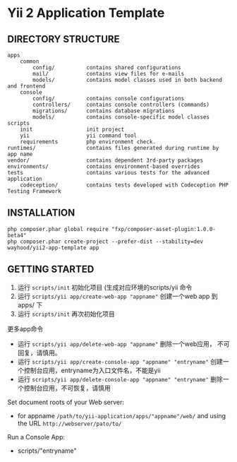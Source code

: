 Yii 2 Application Template
==========================

DIRECTORY STRUCTURE
-------------------

```
apps
    common
        config/          contains shared configurations
        mail/            contains view files for e-mails
        models/          contains model classes used in both backend and frontend
    console
        config/          contains console configurations
        controllers/     contains console controllers (commands)
        migrations/      contains database migrations
        models/          contains console-specific model classes
scripts
    init                 init project
    yii                  yii command tool
    requirements         php environment check.
runtimes/                contains files generated during runtime by app name
vendor/                  contains dependent 3rd-party packages
environments/            contains environment-based overrides
tests                    contains various tests for the advanced application
    codeception/         contains tests developed with Codeception PHP Testing Framework
```

INSTALLATION
------------
~~~
php composer.phar global require "fxp/composer-asset-plugin:1.0.0-beta4"
php composer.phar create-project --prefer-dist --stability=dev wayhood/yii2-app-template app
~~~

GETTING STARTED
---------------

1. 运行 `scripts/init` 初始化项目 (生成对应环境的scripts/yii 命令
2. 运行 `scripts/yii app/create-web-app "appname"` 创建一个web app 到 apps/ 下
3. 运行 `scripts/init` 再次初始化项目

更多app命令

- 运行 `scripts/yii app/delete-web-app "appname"` 删除一个web应用， 不可回复，请慎用。
- 运行 `scripts/yii app/create-console-app "appname" "entryname"`  创建一个控制台应用，entryname为入口文件名，不能是yii
- 运行 `scripts/yii app/delete-console-app "appname" "entryname"` 删除一个控制台应用，不可恢复，请慎用

Set document roots of your Web server:

- for appname `/path/to/yii-application/apps/"appname"/web/` and using the URL `http://webserver/pato/to/`

Run a Console App:

- scripts/"entryname"
